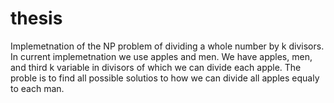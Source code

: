 # thesis
Implemetnation of the NP problem of dividing a whole number by k divisors.
In current implemetnation we use apples and men.
We have  apples,  men, and third k variable in divisors of which we can divide each apple.
The proble is to find all possible solutios to  how we can divide all apples equaly to each man.
